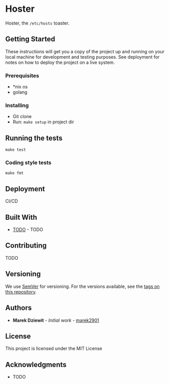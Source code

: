 # Hoster

Hoster, the `/etc/hosts` toaster.

## Getting Started

These instructions will get you a copy of the project up and running on your local machine for development and testing purposes. See deployment for notes on how to deploy the project on a live system.

### Prerequisites

* *nix os
* golang

### Installing

* Git clone
* Run: `make setup` in project dir

## Running the tests

`make test`

### Coding style tests

`make fmt`

## Deployment

CI/CD

## Built With

* [TODO](https://google.com) - TODO

## Contributing

TODO

## Versioning

We use [SemVer](http://semver.org/) for versioning. For the versions available, see the [tags on this repository](https://github.com/marked-opensource/hoster/tags). 

## Authors

* **Marek Dziewit** - *Initial work* - [marek2901](https://github.com/marek2901)

## License

This project is licensed under the MIT License

## Acknowledgments

* TODO
